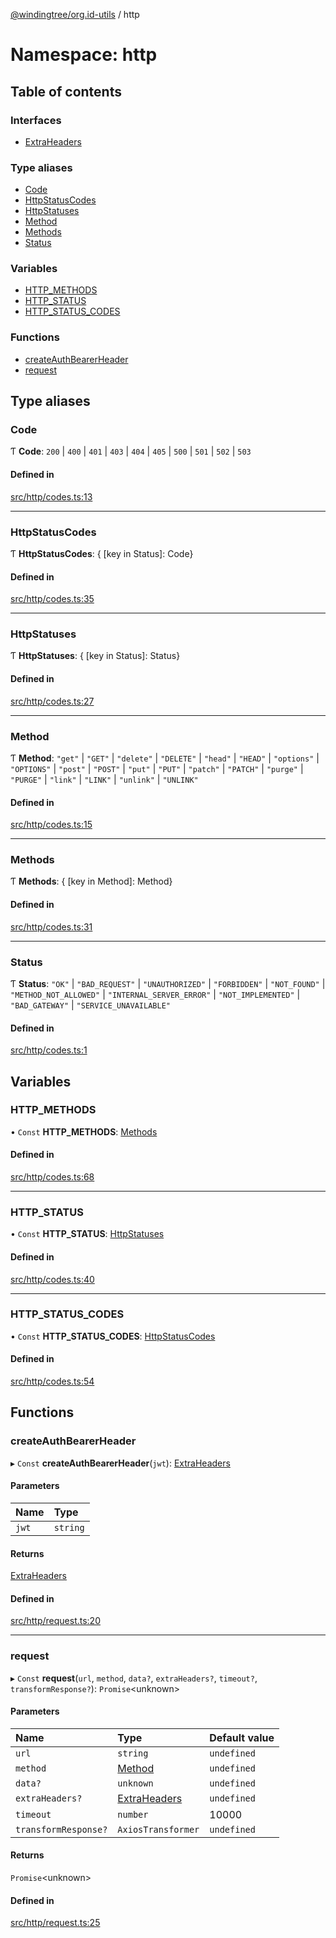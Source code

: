 [@windingtree/org.id-utils](../README.md) / http

# Namespace: http

## Table of contents

### Interfaces

- [ExtraHeaders](../interfaces/http.extraheaders.md)

### Type aliases

- [Code](http.md#code)
- [HttpStatusCodes](http.md#httpstatuscodes)
- [HttpStatuses](http.md#httpstatuses)
- [Method](http.md#method)
- [Methods](http.md#methods)
- [Status](http.md#status)

### Variables

- [HTTP\_METHODS](http.md#http_methods)
- [HTTP\_STATUS](http.md#http_status)
- [HTTP\_STATUS\_CODES](http.md#http_status_codes)

### Functions

- [createAuthBearerHeader](http.md#createauthbearerheader)
- [request](http.md#request)

## Type aliases

### Code

Ƭ **Code**: ``200`` \| ``400`` \| ``401`` \| ``403`` \| ``404`` \| ``405`` \| ``500`` \| ``501`` \| ``502`` \| ``503``

#### Defined in

[src/http/codes.ts:13](https://github.com/windingtree/org.id-sdk/blob/c34f680/packages/utils/src/http/codes.ts#L13)

___

### HttpStatusCodes

Ƭ **HttpStatusCodes**: { [key in Status]: Code}

#### Defined in

[src/http/codes.ts:35](https://github.com/windingtree/org.id-sdk/blob/c34f680/packages/utils/src/http/codes.ts#L35)

___

### HttpStatuses

Ƭ **HttpStatuses**: { [key in Status]: Status}

#### Defined in

[src/http/codes.ts:27](https://github.com/windingtree/org.id-sdk/blob/c34f680/packages/utils/src/http/codes.ts#L27)

___

### Method

Ƭ **Method**: ``"get"`` \| ``"GET"`` \| ``"delete"`` \| ``"DELETE"`` \| ``"head"`` \| ``"HEAD"`` \| ``"options"`` \| ``"OPTIONS"`` \| ``"post"`` \| ``"POST"`` \| ``"put"`` \| ``"PUT"`` \| ``"patch"`` \| ``"PATCH"`` \| ``"purge"`` \| ``"PURGE"`` \| ``"link"`` \| ``"LINK"`` \| ``"unlink"`` \| ``"UNLINK"``

#### Defined in

[src/http/codes.ts:15](https://github.com/windingtree/org.id-sdk/blob/c34f680/packages/utils/src/http/codes.ts#L15)

___

### Methods

Ƭ **Methods**: { [key in Method]: Method}

#### Defined in

[src/http/codes.ts:31](https://github.com/windingtree/org.id-sdk/blob/c34f680/packages/utils/src/http/codes.ts#L31)

___

### Status

Ƭ **Status**: ``"OK"`` \| ``"BAD_REQUEST"`` \| ``"UNAUTHORIZED"`` \| ``"FORBIDDEN"`` \| ``"NOT_FOUND"`` \| ``"METHOD_NOT_ALLOWED"`` \| ``"INTERNAL_SERVER_ERROR"`` \| ``"NOT_IMPLEMENTED"`` \| ``"BAD_GATEWAY"`` \| ``"SERVICE_UNAVAILABLE"``

#### Defined in

[src/http/codes.ts:1](https://github.com/windingtree/org.id-sdk/blob/c34f680/packages/utils/src/http/codes.ts#L1)

## Variables

### HTTP\_METHODS

• `Const` **HTTP\_METHODS**: [Methods](http.md#methods)

#### Defined in

[src/http/codes.ts:68](https://github.com/windingtree/org.id-sdk/blob/c34f680/packages/utils/src/http/codes.ts#L68)

___

### HTTP\_STATUS

• `Const` **HTTP\_STATUS**: [HttpStatuses](http.md#httpstatuses)

#### Defined in

[src/http/codes.ts:40](https://github.com/windingtree/org.id-sdk/blob/c34f680/packages/utils/src/http/codes.ts#L40)

___

### HTTP\_STATUS\_CODES

• `Const` **HTTP\_STATUS\_CODES**: [HttpStatusCodes](http.md#httpstatuscodes)

#### Defined in

[src/http/codes.ts:54](https://github.com/windingtree/org.id-sdk/blob/c34f680/packages/utils/src/http/codes.ts#L54)

## Functions

### createAuthBearerHeader

▸ `Const` **createAuthBearerHeader**(`jwt`): [ExtraHeaders](../interfaces/http.extraheaders.md)

#### Parameters

| Name | Type |
| :------ | :------ |
| `jwt` | `string` |

#### Returns

[ExtraHeaders](../interfaces/http.extraheaders.md)

#### Defined in

[src/http/request.ts:20](https://github.com/windingtree/org.id-sdk/blob/c34f680/packages/utils/src/http/request.ts#L20)

___

### request

▸ `Const` **request**(`url`, `method`, `data?`, `extraHeaders?`, `timeout?`, `transformResponse?`): `Promise`<unknown\>

#### Parameters

| Name | Type | Default value |
| :------ | :------ | :------ |
| `url` | `string` | `undefined` |
| `method` | [Method](http.md#method) | `undefined` |
| `data?` | `unknown` | `undefined` |
| `extraHeaders?` | [ExtraHeaders](../interfaces/http.extraheaders.md) | `undefined` |
| `timeout` | `number` | 10000 |
| `transformResponse?` | `AxiosTransformer` | `undefined` |

#### Returns

`Promise`<unknown\>

#### Defined in

[src/http/request.ts:25](https://github.com/windingtree/org.id-sdk/blob/c34f680/packages/utils/src/http/request.ts#L25)
